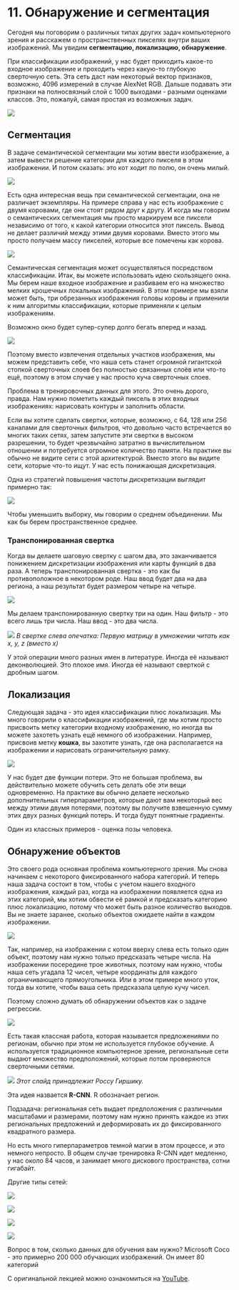 # 11\. Обнаружение и сегментация

Сегодня мы поговорим о различных типах других задач компьютерного зрения и расскажем о пространственных пикселях внутри ваших изображений. Мы увидим **сегментацию, локализацию, обнаружение**.

При классификации изображений, у нас будет приходить какое-то входное изображение и проходить через какую-то глубокую сверточную сеть. Эта сеть даст нам некоторый вектор признаков, возможно, 4096 измерений в случае AlexNet RGB. Дальше подавать эти признаки на полносвязный слой с 1000 выходами - разными оценками классов. Это, пожалуй, самая простая из возможных задач.

![](https://raw.githubusercontent.com/AlexandrParkhomenko/ml/main/stanford/images/cs231n_2017_lecture11_page-0017.jpg)

## Сегментация

В задаче семантической сегментации мы хотим ввести изображение, а затем вывести решение категории для каждого пикселя в этом изображении. И потом сказать: это кот ходит по полю, он очень милый.

![](https://raw.githubusercontent.com/AlexandrParkhomenko/ml/main/stanford/images/cs231n_2017_lecture11_page-0019.jpg)

Есть одна интересная вещь при семантической сегментации, она не различает экземпляры. На примере справа у нас есть изображение с двумя коровами, где они стоят рядом друг к другу. И когда мы говорим о семантических сегментация мы просто маркируем все пиксели независимо от того, к какой категории относится этот пиксель. Вывод не делает различий между этими двумя коровами. Вместо этого мы просто получаем массу пикселей, которые все помечены как корова.

![](https://raw.githubusercontent.com/AlexandrParkhomenko/ml/main/stanford/images/cs231n_2017_lecture11_page-0021.jpg)

 Cемантическая сегментация может осуществляться посредством классификации. Итак, вы можете использовать идею скользящего окна. Мы берем наше входное изображение и разбиваем его на множество мелких крошечных локальных изображений. В этом примере мы взяли может быть, три обрезанных изображения головы коровы и применили к ним алгоритмы классификации, которые применяли к целым изображениям.

Возможно окно будет супер-супер долго бегать вперед и назад.

![](https://raw.githubusercontent.com/AlexandrParkhomenko/ml/main/stanford/images/cs231n_2017_lecture11_page-0023.jpg)

Поэтому вместо извлечения отдельных участков изображения, мы можем представить себе, что наша сеть станет огромной гигантской стопкой сверточных слоев без полностью связанных слоёв или что-то ещё, поэтому в этом случае у нас просто куча сверточных слоев.

Проблема в тренировочных данных для этого. Это очень дорого, правда. Нам нужно пометить каждый пиксель в этих входных изображениях: нарисовать контуры и заполнить области.

Если вы хотите сделать свертки, которые, возможно, с 64, 128 или 256 каналами для сверточных фильтров, что довольно часто встречается во многих таких сетях, затем запустите эти свертки в высоком разрешении, то будет чрезвычайно затратно в вычислительном отношении и потребуется огромное количество памяти. На практике вы обычно не видите сети с этой архитектурой. Вместо этого вы видите сети, которые что-то ищут. У нас есть понижающая дискретизация.

Одна из стратегий повышения частоты дискретизации выглядит примерно так:

![](https://raw.githubusercontent.com/AlexandrParkhomenko/ml/main/stanford/images/cs231n_2017_lecture11_page-0027.jpg)

Чтобы уменьшить выборку, мы говорим о среднем объединении. Мы как бы берем пространственное среднее.

### Транспонированная свертка

 Когда вы делаете шаговую свертку с шагом два, это заканчивается понижением дискретизации изображения или карты функций в два раза.
А теперь транспонированная свертка - это как бы противоположное в некотором роде. Наш ввод будет два на два региона, а наш результат будет размером четыре на четыре.

![](https://raw.githubusercontent.com/AlexandrParkhomenko/ml/main/stanford/images/cs231n_2017_lecture11_page-0039.jpg)

Мы делаем транспонированную свертку три на один. Наш фильтр - это всего лишь три числа. Наш ввод - это два числа.

![](https://raw.githubusercontent.com/AlexandrParkhomenko/ml/main/stanford/images/cs231n_2017_lecture11_page-0041.jpg)
_В свертке слева опечатка: Первую матрицу в умножении читать как x, y, z (вместо x)_ 

У этой операции много разных имен в литературе. Иногда её называют деконволюцией. Это плохое имя. Иногда её называют сверткой с дробным шагом.

## Локализация

Следующая задача - это идея классификации плюс локализация. Мы много говорили о классификации изображений, где мы хотим просто присвоить метку категории входному изображению, но иногда вы можете захотеть узнать ещё немного об изображении. Например, присвоив метку **кошка**, вы захотите узнать, где она располагается на изображении и нарисовать ограничительную рамку.

![](https://raw.githubusercontent.com/AlexandrParkhomenko/ml/main/stanford/images/cs231n_2017_lecture11_page-0049.jpg)

У нас будет две функции потери. Это не большая проблема, вы действительно можете обучить сеть делать обе эти вещи одновременно. На практике вы обычно делаете несколько дополнительных гиперпараметров, которые дают вам некоторый вес между этими двумя потерями, поэтому вы получите взвешенную сумму этих двух разных функций потерь. И тогда будут понятные градиенты.

Один из классных примеров - оценка позы человека.

## Обнаружение объектов

Это своего рода основная проблема компьютерного зрения. Мы снова начинаем с некоторого фиксированного набора категорий. И теперь наша задача состоит в том, чтобы с учетом нашего входного изображения, каждый раз, когда на изображении появляется одна из этих категорий, мы хотим обвести её рамкой и предсказать категорию плюс локализацию, потому что может быть разное количество выходов. Вы не знаете заранее, сколько объектов ожидаете найти в каждом изображении.

![](https://raw.githubusercontent.com/AlexandrParkhomenko/ml/main/stanford/images/cs231n_2017_lecture11_page-0055.jpg)

Так, например, на изображении с котом вверху слева есть только один объект, поэтому нам нужно только предсказать четыре числа. 
На изображении посередине трое животных, поэтому нам нужно, чтобы наша сеть угадала 12 чисел, четыре координаты для каждого ограничивающего прямоугольника. 
Или в этом примере много уток, тогда вы хотите, чтобы ваша сеть предсказала целую кучу чисел.

Поэтому сложно думать об обнаружении объектов как о задаче регрессии.

![](https://raw.githubusercontent.com/AlexandrParkhomenko/ml/main/stanford/images/cs231n_2017_lecture11_page-0062.jpg)

Есть такая классная работа, которая называется предложениями по регионам, обычно при этом не используется глубокое обучение. А используется  традиционное компьютерное зрение, региональные сети выдают множество предположений, которые потом проверяются сверточными сетями.

![](https://raw.githubusercontent.com/AlexandrParkhomenko/ml/main/stanford/images/cs231n_2017_lecture11_page-0068.jpg)
_Этот слайд принадлежит Россу Гиршику._

Эта идея назвается **R-CNN**. R обозначает регион.

Подзадача: региональная сеть выдает предположения с различными масштабами и размерами, поэтому нам нужно принять каждое из этих региональных предложений и деформировать их до фиксированного квадратного размера.

Но есть много гиперпараметров темной магии в этом процессе, и это немного непросто. В общем случае тренировка R-CNN идет медленно, у нас около 84 часов, и занимает много дискового пространства, сотни гигабайт.

Другие типы сетей:

![](https://raw.githubusercontent.com/AlexandrParkhomenko/ml/main/stanford/images/cs231n_2017_lecture11_page-0075.jpg)

![](https://raw.githubusercontent.com/AlexandrParkhomenko/ml/main/stanford/images/cs231n_2017_lecture11_page-0081.jpg)

![](https://raw.githubusercontent.com/AlexandrParkhomenko/ml/main/stanford/images/cs231n_2017_lecture11_page-0084.jpg)

![](https://raw.githubusercontent.com/AlexandrParkhomenko/ml/main/stanford/images/cs231n_2017_lecture11_page-0085.jpg)

Вопрос в том, сколько данных для обучения вам нужно?
Microsoft Coco - это примерно 200 000 обучающих изображений. Он имеет 80 категорий

С оригинальной лекцией можно ознакомиться на [YouTube](https://youtu.be/nDPWywWRIRo).
